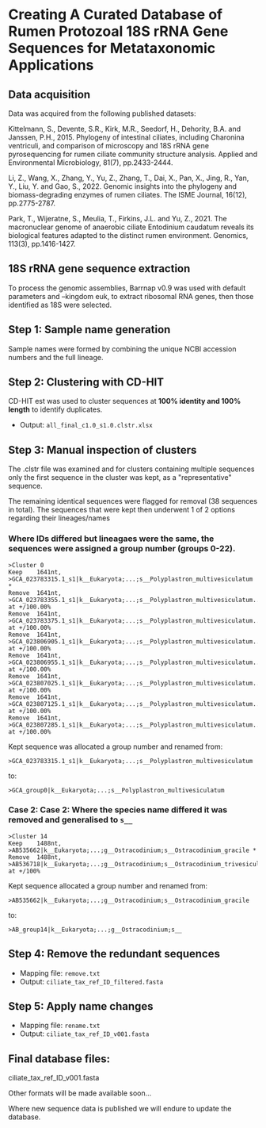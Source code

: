 # Creating A Curated Database of Rumen Protozoal 18S rRNA Gene Sequences for Metataxonomic Applications


## Data acquisition

Data was acquired from the following published datasets: 

Kittelmann, S., Devente, S.R., Kirk, M.R., Seedorf, H., Dehority, B.A. and Janssen, P.H., 2015. Phylogeny of intestinal ciliates, including Charonina ventriculi, and comparison of microscopy and 18S rRNA gene pyrosequencing for rumen ciliate community structure analysis. Applied and Environmental Microbiology, 81(7), pp.2433-2444. 

Li, Z., Wang, X., Zhang, Y., Yu, Z., Zhang, T., Dai, X., Pan, X., Jing, R., Yan, Y., Liu, Y. and Gao, S., 2022. Genomic insights into the phylogeny and biomass-degrading enzymes of rumen ciliates. The ISME Journal, 16(12), pp.2775-2787. 

Park, T., Wijeratne, S., Meulia, T., Firkins, J.L. and Yu, Z., 2021. The macronuclear genome of anaerobic ciliate Entodinium caudatum reveals its biological features adapted to the distinct rumen environment. Genomics, 113(3), pp.1416-1427.

## 18S rRNA gene sequence extraction

To process the genomic assemblies, Barrnap v0.9 was used with default parameters and –kingdom euk, to extract ribosomal RNA genes, then those identified as 18S were selected.

## Step 1: Sample name generation

Sample names were formed by combining the unique NCBI accession numbers and the full lineage.

## Step 2: Clustering with CD-HIT

CD-HIT est was used to cluster sequences at **100% identity and 100%
length** to identify duplicates.
- Output: `all_final_c1.0_s1.0.clstr.xlsx`

## Step 3: Manual inspection of clusters

The .clstr file was examined and for clusters containing multiple sequences only the first sequence in the cluster was kept, as a "representative" sequence.

The remaining identical sequences were flagged for removal (38 sequences in total).
The sequences that were kept then underwent 1 of 2 options regarding their lineages/names

### Where IDs differed but lineagaes were the same, the sequences were assigned a group number (groups 0-22).

    >Cluster 0	
    Keep	1641nt, >GCA_023783315.1_s1|k__Eukaryota;...;s__Polyplastron_multivesiculatum *
    Remove	1641nt, >GCA_023783355.1_s1|k__Eukaryota;...;s__Polyplastron_multivesiculatum... at +/100.00%
    Remove	1641nt, >GCA_023783375.1_s1|k__Eukaryota;...;s__Polyplastron_multivesiculatum... at +/100.00%
    Remove	1641nt, >GCA_023806905.1_s1|k__Eukaryota;...;s__Polyplastron_multivesiculatum... at +/100.00%
    Remove	1641nt, >GCA_023806955.1_s1|k__Eukaryota;...;s__Polyplastron_multivesiculatum... at +/100.00%
    Remove	1641nt, >GCA_023807025.1_s1|k__Eukaryota;...;s__Polyplastron_multivesiculatum... at +/100.00%
    Remove	1641nt, >GCA_023807125.1_s1|k__Eukaryota;...;s__Polyplastron_multivesiculatum... at +/100.00%
    Remove	1641nt, >GCA_023807285.1_s1|k__Eukaryota;...;s__Polyplastron_multivesiculatum... at +/100.00%

Kept sequence was allocated a group number and renamed from:


    >GCA_023783315.1_s1|k__Eukaryota;...;s__Polyplastron_multivesiculatum

to:

    >GCA_group0|k__Eukaryota;...;s__Polyplastron_multivesiculatum

### Case 2: Case 2: Where the species name differed it was removed and generalised to `s__`

    >Cluster 14	
    Keep	1488nt, >AB535662|k__Eukaryota;...;g__Ostracodinium;s__Ostracodinium_gracile *
    Remove	1488nt, >AB536718|k__Eukaryota;...;g__Ostracodinium;s__Ostracodinium_trivesiculatum... at +/100%

Kept sequence allocated a group number and renamed from:

    >AB535662|k__Eukaryota;...;g__Ostracodinium;s__Ostracodinium_gracile

to:

    >AB_group14|k__Eukaryota;...;g__Ostracodinium;s__


## Step 4: Remove the redundant sequences

-   Mapping file: `remove.txt`
-   Output: `ciliate_tax_ref_ID_filtered.fasta`

## Step 5: Apply name changes

-   Mapping file: `rename.txt`
-   Output: `ciliate_tax_ref_ID_v001.fasta`


## Final database files:
ciliate_tax_ref_ID_v001.fasta

Other formats will be made available soon...

Where new sequence data is published we will endure to update the database.

